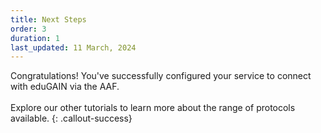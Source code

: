 ```yaml
---
title: Next Steps
order: 3
duration: 1
last_updated: 11 March, 2024
---
```


Congratulations! You've successfully configured your service to connect with eduGAIN via the AAF.
<br><br>
Explore our other tutorials to learn more about the range of protocols available.
{: .callout-success}